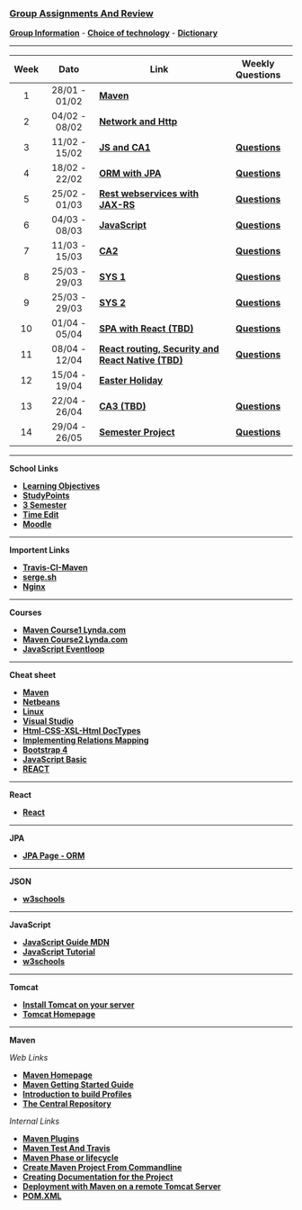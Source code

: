 



### [**Group Assignments And Review**](/group/groupreview.md)


[**Group Information**](home/gruppe.md) -
[**Choice of technology**](home/tek.md) -
[**Dictionary**](home/dictionary.md)


____



| Week | Dato | Link |Weekly Questions|
|:----:|:----:|------|:--------------:|
|  1   | 28/01 - 01/02 |<a href="https://github.com/cphdat3sem2019spring/Week-01" target="_blank">**Maven**</a>||
|  2   | 04/02 - 08/02 | <a href="https://datsoftlyngby.github.io/dat3sem2019Spring/Modul1/Week2/" target="_blank">**Network and Http**</a> ||
|  3   | 11/02 - 15/02 | <a href="https://github.com/cphdat3sem2019spring/Week-03-JavaScript-1-and-CA1" target="_blank">**JS and CA1**</a>|<a href="https://docs.google.com/document/d/19mr3QYYsAnwBhN7Jw_ZPNsivSKGpskR-GGs9_ESM2D8/edit?usp=sharing" target="_blank">**Questions**</a>
|  4   |18/02 - 22/02 |<a href="https://github.com/cphdat3sem2019spring/Week-04-ObjectRelationMapping" target="_blank">**ORM with JPA**</a>| <a href="https://docs.google.com/document/d/1CYBQrVXos_lIDm5SqRbaNEyB8i6tF5NS4y2oCS3agjQ/edit?usp=sharing" target="_blank">**Questions**</a>
 |5| 25/02 - 01/03|<a href="https://datsoftlyngby.github.io/dat3sem2019Spring/Modul2/Week2/" target="_blank">**Rest webservices with JAX-RS**</a> |<a href="https://docs.google.com/document/d/19MTHVnkNHL5uvuQWl4oYu30XwZ02tivrV7CTDMAa4Wk/edit?usp=sharing" target="_blank">**Questions**</a> |
 | 6 |04/03 - 08/03| <a href="https://datsoftlyngby.github.io/dat3sem2019Spring/Modul2/Week3/" target="_blank">**JavaScript**</a> |<a href="https://docs.google.com/document/d/1zh1YNufKbFVrHuAb4A9NA3YA54zkPm_Wu0ee-4AKfrU/edit?usp=sharing" target="_blank">**Questions**</a> |
 | 7 | 11/03 - 15/03 |<a href="https://docs.google.com/document/d/1LC5qSkwf2jB1ea7KHYBBD1OC_gXjwJzMQlnEGp0Ze2s/edit" target="_blank">**CA2**</a> |<a href="https://docs.google.com/document/d/1YLptt6UcxZ1cmOH3-ypqr3-TOZfaTVLmPb_GB8csgSs/edit?usp=sharing" target="_blank">**Questions**</a> |
 | 8 | 25/03 - 29/03 |<a href="https://datsoftlyngby.github.io/dat3sem2019Spring/Modul4/Week1_Sys1/" target="_blank">**SYS 1**</a> |<a href="https://docs.google.com/document/d/1Wn0Lk_qns7Bcvgh2eRs2rPrrUmumoqaKokTLuu7EOLk/edit?usp=sharing" target="_blank">**Questions**</a> |
| 9 | 25/03 - 29/03  |<a href="https://datsoftlyngby.github.io/dat3sem2019Spring/Modul4/Week2_Sys2/" target="_blank">**SYS 2**</a>|<a href="" target="_blank">**Questions**</a>|
| 10 | 01/04 - 05/04 |<a href="https://github.com/cphdat3sem2019spring/Week-10_SPA_with_React/blob/master/README.md" target="_blank">**SPA with React (TBD)**</a>|<a href="" target="_blank">**Questions**</a>|
| 11 | 08/04 - 12/04 |<a href="https://github.com/cphdat3sem2019spring/Week-11_ReactRouter_Security_Apps" target="_blank">**React routing, Security and React Native (TBD)**</a>|<a href="" target="_blank">**Questions**</a>|
| 12 | 15/04 - 19/04 |<a href="" target="_blank">**Easter Holiday**</a>||
| 13 | 22/04 - 26/04 |<a href="" target="_blank">**CA3 (TBD)**</a>|<a href="" target="_blank">**Questions**</a>|
| 14 | 29/04 - 26/05 |<a href="https://datsoftlyngby.github.io/dat3sem2019Spring/Modul5/" target="_blank">**Semester Project**</a>|<a href="https://docs.google.com/document/d/1Rex_LJk0-G13vuS-fb3r7XYNyQghmSirFFJaQKOuV1s/edit?usp=sharing" target="_blank">**Questions**</a>|


_____


**School Links**
* <a href="https://docs.google.com/spreadsheets/d/1m-uV26BOeiyZHdYdSMisJVLfQmlXeOYAAO0eyaXLXqc/edit#gid=0" target="_blank">**Learning Objectives**</a>
* <a href="https://studypoints.info/#/view1" target="_blank">**StudyPoints**</a>
* <a href="https://datsoftlyngby.github.io/dat3sem2019Spring/" target="_blank">**3 Semester**</a>
* <a href="https://cloud.timeedit.net/cphbusiness/web" target="_blank">**Time Edit**</a>
* <a href="https://cphbusiness.mrooms.net/" target="_blank">**Moodle**</a>

___


**Importent Links**
* <a href="https://docs.google.com/document/d/1lbDDwoPFQVkogopt1Wmn92FoLP6vUpCvt2TqTgDCMPM/edit" target="_blank">**Travis-CI-Maven**</a>
* [**serge.sh**](serge.md)
* [**Nginx**](nginx.md)

____

**Courses**
* <a href="https://www.lynda.com/Maven-tutorials/Java-Build-Automation-Maven/504792-2.html" target="_blank">**Maven Course1 Lynda.com**</a>
* <a href="https://www.lynda.com/Maven-tutorials/Multi-Module-Build-Automation-Maven/520530-2.html" target="_blank">**Maven Course2 Lynda.com**</a>
* <a href="https://www.youtube.com/watch?v=8aGhZQkoFbQ" target="_blank">**JavaScript Eventloop**</a>


 ____
 

**Cheat sheet**
* <a href="http://files.zeroturnaround.com/pdf/Maven-cheat-sheet.pdf?fbclid=IwAR0ReiR51-OSKcx33GWa7ztZ_FqAxs8MCg4pfRaj1lNCIDqaUk2mLyVLNxw" target="_blank">**Maven**</a>
* <a href="https://netbeans.org/project_downloads/usersguide/shortcuts-80.pdf" target="_blank">**Netbeans**</a>
* <a href="https://files.fosswire.com/2007/08/fwunixref.pdf" target="_blank">**Linux**</a>
* <a href="https://code.visualstudio.com/shortcuts/keyboard-shortcuts-windows.pdf" target="_blank">**Visual Studio**</a>
* <a href="https://docs.emmet.io/cheatsheet-a5.pdf" target="_blank">**Html-CSS-XSL-Html DocTypes**</a>
* <a href="https://docs.google.com/document/d/1C3BNKSonlCVUhdRyXkHS5Spp1hIKMRgxuqAD9lh0ak0/edit?usp=sharing" target="_blank">**Implementing Relations Mapping**</a>
* <a href="https://hackerthemes.com/bootstrap-cheatsheet/" target="_blank">**Bootstrap 4**</a>
* <a href="https://tysker.github.io/Datamatiker3Semester.io/js-cheat-sheet.pdf" target="_blank">**JavaScript Basic**</a>
* <a href="https://devhints.io/react" target="_blank">**REACT**</a>

___


**React**

* [**React**](react/react.md)


___


**JPA**
 * [**JPA Page - ORM**](jpa/jpa.md)

___


**JSON**
* <a href="https://www.w3schools.com/js/js_json_intro.asp" target="_blank">**w3schools**</a>

___


**JavaScript**
* <a href="https://developer.mozilla.org/en-US/docs/Web/JavaScript" target="_blank">**JavaScript Guide MDN**</a>
* <a href="https://javascript.info/" target="_blank">**JavaScript Tutorial**</a>
* <a href="https://www.w3schools.com/js/default.asp" target="_blank">**w3schools**</a>

___

**Tomcat**
* <a href="https://docs.google.com/document/d/1TnPFlZjl8phGqROQB0syUnSJQiaDASZya3gv8qK2qcI/edit?fbclid=IwAR1JoRwDW3Wcfu2HWRSSqfdewZt3usNrOAEYbHXxOcM1yo6kfwdOy8GfCZs#heading=h.6arfkivd01by" target="_blank">**Install Tomcat on your server**</a>
* <a href="http://tomcat.apache.org/" target="_blank">**Tomcat Homepage**</a>

___


**Maven**

_Web Links_
* <a href="https://maven.apache.org/" target="_blank">**Maven Homepage**</a>
* <a href="https://maven.apache.org/guides/getting-started/index.html" target="_blank">**Maven Getting Started Guide**</a>
* <a href="http://maven.apache.org/guides/introduction/introduction-to-profiles.html" target="_blank">**Introduction to build Profiles**</a>
* <a href="https://search.maven.org/" target="_blank">**The Central Repository**</a>

_Internal Links_
* [**Maven Plugins**](maven/mavenplugins.md)
* [**Maven Test And Travis**](maven/testguidelines.md)
* [**Maven Phase or lifecycle**](maven/lifecycle.md)
* [**Create Maven Project From Commandline**](maven/mavenguide.md)
* [**Creating Documentation for the Project**](maven/documentation.md)
* [**Deployment with Maven on a remote Tomcat Server**](maven/deploymentmaven.md)
* [**POM.XML**](maven/pom.md)
